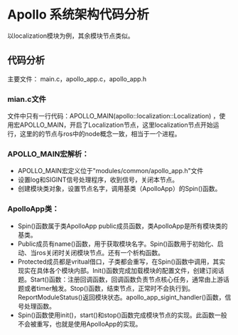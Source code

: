 # Apollo 系统架构代码分析
以localization模块为例，其余模块节点类似。

## 代码分析
主要文件： main.c，apollo_app.c，apollo_app.h
### mian.c文件
文件中只有一行代码：APOLLO_MAIN(apollo::localization::Localization) ，使用宏APOLLO_MAIN，开启了Localization节点，这里localization节点开始运行，这里的的节点与ros中的node概念一致，相当于一个进程。

### APOLLO_MAIN宏解析：
 * APOLLO_MAIN宏定义位于"modules/common/apollo_app.h"文件
 * 设置log和SIGINT信号处理程序，收到信号，关闭本节点。
 * 创建模块类对象，设置节点名字，调用基类（ApolloApp）的Spin()函数。

### ApolloApp类：
 * Spin()函数属于类ApolloApp public成员函数，类ApolloApp是所有模块类的基类。
 * Public成员有name()函数，用于获取模块名字。Spin()函数用于初始化、启动、当ros关闭时关闭模块节点。还有一个析构函数。
 * Protected成员都是vritual借口，子类都会重写，在Spin()函数中调用，其实现实在具体各个模块内部。Init()函数完成加载模块的配置文件，创建订阅话题。Start()函数：注册回调函数，回调函数负责节点核心任务，通常由上游话题或者timer触发。Stop()函数，结束节点，正常时不会执行到。ReportModuleStatus()返回模块状态。apollo_app_sigint_handler()函数，信号处理函数。
 * Spin()函数使用init()，start()和stop()函数完成模块节点的实现。此函数一般不会被重写，也就是使用ApolloApp的实现。
